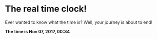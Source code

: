 # The real time clock!

Ever wanted to know what the time is? Well, your journey is about to end!

**The time is Nov 07, 2017, 00:34**